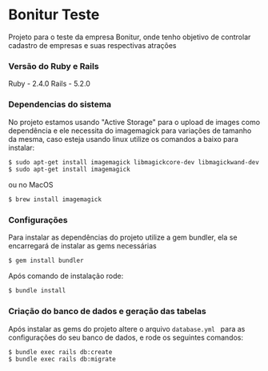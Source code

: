 # Bonitur Teste
Projeto para o teste da empresa Bonitur, onde tenho objetivo de controlar cadastro de empresas e suas respectivas atrações 

### Versão do Ruby e Rails 
Ruby - 2.4.0
Rails - 5.2.0

### Dependencias do sistema
No projeto estamos usando "Active Storage" para o upload de images como dependência e ele necessita do imagemagick para variações de tamanho da mesma, caso esteja usando linux utilize os comandos a baixo para instalar:

 ```bash
$ sudo apt-get install imagemagick libmagickcore-dev libmagickwand-dev libmagic-dev
$ sudo apt-get install imagemagick
```
ou no MacOS
```bash
$ brew install imagemagick
```

### Configurações
Para instalar as dependências do projeto utilize a gem bundler, ela se encarregará de instalar as gems necessárias
 ```bash
$ gem install bundler
 ```
Após comando de instalação rode:
```bash
$ bundle install
```
### Criação do banco de dados e geração das tabelas
Após instalar as gems do projeto altere o arquivo ```database.yml ``` para as configurações do seu banco de dados, e rode os seguintes comandos:

```bash 
$ bundle exec rails db:create
$ bundle exec rails db:migrate
```